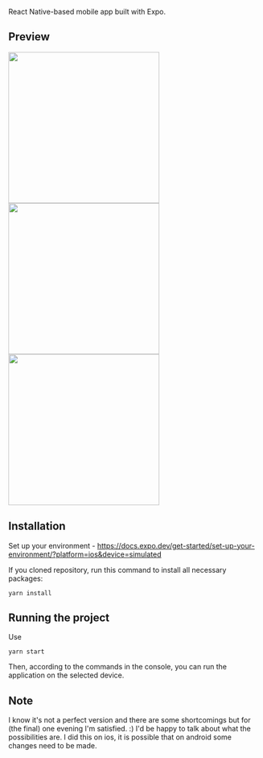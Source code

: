 React Native-based mobile app built with Expo.

## Preview
<img src="https://github.com/user-attachments/assets/a44379a3-d3ca-4574-b19a-c3efb6aee003" width="300">
 
<img src="https://github.com/user-attachments/assets/7c9986f7-ef1f-4bf2-ad1f-059c3b77e3ca" width="300">
 
<img src="https://github.com/user-attachments/assets/1a765c0a-a271-4172-a50f-f6c12fe98d00" width="300">


## Installation
Set up your environment - https://docs.expo.dev/get-started/set-up-your-environment/?platform=ios&device=simulated

If you cloned repository, run this command to install all necessary packages:

```
yarn install
```

## Running the project

Use

```
yarn start
```

Then, according to the commands in the console, you can run the application on the selected device.

## Note
I know it's not a perfect version and there are some shortcomings but for (the final) one evening I'm satisfied. :) I'd be happy to talk about what the possibilities are. I did this on ios, it is possible that on android some changes need to be made.
